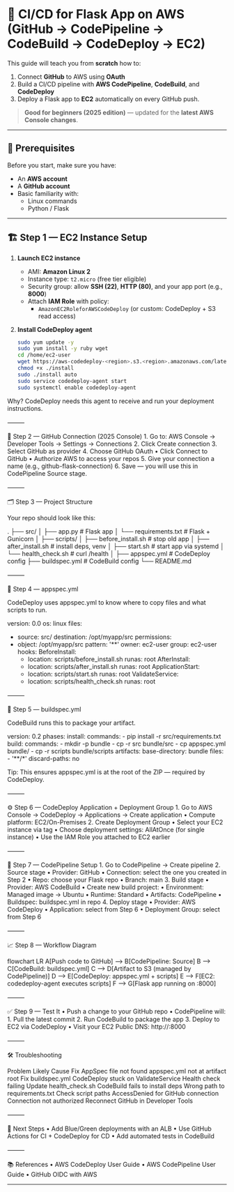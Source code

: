 # 🚀 CI/CD for Flask App on AWS (GitHub → CodePipeline → CodeBuild → CodeDeploy → EC2)

This guide will teach you from **scratch** how to:

1. Connect **GitHub** to AWS using **OAuth**
2. Build a CI/CD pipeline with **AWS CodePipeline**, **CodeBuild**, and **CodeDeploy**
3. Deploy a Flask app to **EC2** automatically on every GitHub push.

> **Good for beginners (2025 edition)** — updated for the **latest AWS Console changes**.

---

## 📌 Prerequisites

Before you start, make sure you have:

- An **AWS account**
- A **GitHub account**
- Basic familiarity with:
  - Linux commands
  - Python / Flask

---

## 🏗 Step 1 — EC2 Instance Setup

1. **Launch EC2 instance**
   - AMI: **Amazon Linux 2**
   - Instance type: `t2.micro` (free tier eligible)
   - Security group: allow **SSH (22)**, **HTTP (80)**, and your app port (e.g., **8000**)
   - Attach **IAM Role** with policy:  
     - `AmazonEC2RoleforAWSCodeDeploy` (or custom: CodeDeploy + S3 read access)

2. **Install CodeDeploy agent**
   ```bash
   sudo yum update -y
   sudo yum install -y ruby wget
   cd /home/ec2-user
   wget https://aws-codedeploy-<region>.s3.<region>.amazonaws.com/latest/install
   chmod +x ./install
   sudo ./install auto
   sudo service codedeploy-agent start
   sudo systemctl enable codedeploy-agent

Why? CodeDeploy needs this agent to receive and run your deployment instructions.

⸻

🔑 Step 2 — GitHub Connection (2025 Console)
	1.	Go to: AWS Console → Developer Tools → Settings → Connections
	2.	Click Create connection
	3.	Select GitHub as provider
	4.	Choose GitHub OAuth
	•	Click Connect to GitHub
	•	Authorize AWS to access your repos
	5.	Give your connection a name (e.g., github-flask-connection)
	6.	Save — you will use this in CodePipeline Source stage.

⸻

🗂 Step 3 — Project Structure

Your repo should look like this:

.
├── src/
│   ├── app.py                 # Flask app
│   └── requirements.txt       # Flask + Gunicorn
│
├── scripts/
│   ├── before_install.sh      # stop old app
│   ├── after_install.sh       # install deps, venv
│   ├── start.sh               # start app via systemd
│   └── health_check.sh        # curl /health
│
├── appspec.yml                # CodeDeploy config
├── buildspec.yml              # CodeBuild config
└── README.md


⸻

📜 Step 4 — appspec.yml

CodeDeploy uses appspec.yml to know where to copy files and what scripts to run.

version: 0.0
os: linux
files:
  - source: src/
    destination: /opt/myapp/src
permissions:
  - object: /opt/myapp/src
    pattern: '**'
    owner: ec2-user
    group: ec2-user
hooks:
  BeforeInstall:
    - location: scripts/before_install.sh
      runas: root
  AfterInstall:
    - location: scripts/after_install.sh
      runas: root
  ApplicationStart:
    - location: scripts/start.sh
      runas: root
  ValidateService:
    - location: scripts/health_check.sh
      runas: root


⸻

📜 Step 5 — buildspec.yml

CodeBuild runs this to package your artifact.

version: 0.2
phases:
  install:
    commands:
      - pip install -r src/requirements.txt
  build:
    commands:
      - mkdir -p bundle
      - cp -r src bundle/src
      - cp appspec.yml bundle/
      - cp -r scripts bundle/scripts
artifacts:
  base-directory: bundle
  files:
    - '**/*'
  discard-paths: no

Tip: This ensures appspec.yml is at the root of the ZIP — required by CodeDeploy.

⸻

⚙ Step 6 — CodeDeploy Application + Deployment Group
	1.	Go to AWS Console → CodeDeploy → Applications → Create application
	•	Compute platform: EC2/On-Premises
	2.	Create Deployment Group
	•	Select your EC2 instance via tag
	•	Choose deployment settings: AllAtOnce (for single instance)
	•	Use the IAM Role you attached to EC2 earlier

⸻

🔄 Step 7 — CodePipeline Setup
	1.	Go to CodePipeline → Create pipeline
	2.	Source stage
	•	Provider: GitHub
	•	Connection: select the one you created in Step 2
	•	Repo: choose your Flask repo
	•	Branch: main
	3.	Build stage
	•	Provider: AWS CodeBuild
	•	Create new build project:
	•	Environment: Managed image → Ubuntu
	•	Runtime: Standard
	•	Artifacts: CodePipeline
	•	Buildspec: buildspec.yml in repo
	4.	Deploy stage
	•	Provider: AWS CodeDeploy
	•	Application: select from Step 6
	•	Deployment Group: select from Step 6

⸻

📈 Step 8 — Workflow Diagram

flowchart LR
  A[Push code to GitHub] --> B[CodePipeline: Source]
  B --> C[CodeBuild: buildspec.yml]
  C --> D[Artifact to S3 (managed by CodePipeline)]
  D --> E[CodeDeploy: appspec.yml + scripts]
  E --> F[EC2: codedeploy-agent executes scripts]
  F --> G[Flask app running on :8000]


⸻

✅ Step 9 — Test It
	•	Push a change to your GitHub repo
	•	CodePipeline will:
	1.	Pull the latest commit
	2.	Run CodeBuild to package the app
	3.	Deploy to EC2 via CodeDeploy
	•	Visit your EC2 Public DNS: http://<ec2-public-ip>:8000

⸻

🛠 Troubleshooting

Problem	Likely Cause	Fix
AppSpec file not found	appspec.yml not at artifact root	Fix buildspec.yml
CodeDeploy stuck on ValidateService	Health check failing	Update health_check.sh
CodeBuild fails to install deps	Wrong path to requirements.txt	Check script paths
AccessDenied for GitHub connection	Connection not authorized	Reconnect GitHub in Developer Tools


⸻

🎯 Next Steps
	•	Add Blue/Green deployments with an ALB
	•	Use GitHub Actions for CI + CodeDeploy for CD
	•	Add automated tests in CodeBuild

⸻

📚 References
	•	AWS CodeDeploy User Guide
	•	AWS CodePipeline User Guide
	•	GitHub OIDC with AWS

---

